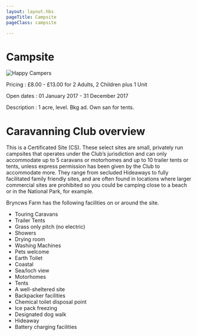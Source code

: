 ```yaml
---
layout: layout.hbs
pageTitle: Campsite
pageClass: campsite

---
```


# Campsite

![Happy Campers](/assets/images/campsite.jpg)

Pricing
: £8.00 - £13.00 for 2 Adults, 2 Children plus 1 Unit

Open dates
: 01 January 2017 - 31 December 2017

Description
: 1 acre, level. Bkg ad. Own san for tents.

# Caravanning Club overview

This is a Certificated Site (CS). These select sites are small, privately run campsites that operates under the Club’s jurisdiction and can only accommodate up to 5 caravans or motorhomes and up to 10 trailer tents or tents, unless express permission has been given by the Club to accommodate more. They range from secluded Hideaways to fully facilitated family friendly sites, and are often found in locations where larger commercial sites are prohibited so you could be camping close to a beach or in the National Park, for example.

Bryncws Farm has the following facilities on or around the site.

*  Touring Caravans
*  Trailer Tents
*  Grass only pitch (no electric)
*  Showers
*  Drying room
*  Washing Machines
*  Pets welcome
*  Earth Toilet
*  Coastal
*  Sea/loch view
*  Motorhomes
*  Tents
*  A well-sheltered site
*  Backpacker facilities
*  Chemical toilet disposal point
*  Ice pack freezing
*  Designated dog walk
*  Hideaway
*  Battery charging facilities
